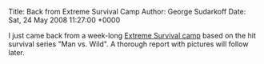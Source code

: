 Title: Back from Extreme Survival Camp
Author: George Sudarkoff
Date: Sat, 24 May 2008 11:27:00 +0000

I just came back from a week-long [Extreme Survival
camp](http://www.lifesongadventures.com/camps/adult-camps/the-edge/ "The Edge")
based on the hit survival series "Man vs. Wild". A thorough report with
pictures will follow later.
